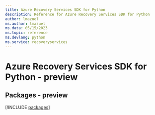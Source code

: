 ```yaml
---
title: Azure Recovery Services SDK for Python
description: Reference for Azure Recovery Services SDK for Python
author: lmazuel
ms.author: lmazuel
ms.data: 05/15/2023
ms.topic: reference
ms.devlang: python
ms.service: recoveryservices
---
```

# Azure Recovery Services SDK for Python - preview
## Packages - preview
[!INCLUDE [packages](recovery-services-index.md)]